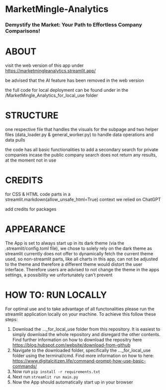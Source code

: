 # MarketMingle-Analytics

### Demystify the Market: Your Path to Effortless Company Comparisons!


# ABOUT
visit the web version of this app under https://marketmingleanalytics.streamlit.app/

be advised that the AI feature has been removed in the web version

the full code for local deployment can be found under in the /MarketMingle_Analytics_for_local_use folder

# STRUCTURE
one respective file that handles the visuals for the subpage and two helper files (data_loader.py & general_worker.py) to handle data operations and data pulls

the code has all basic functionalities to add a secondary search for private companies incase the public company search does not return any results, at the moment not in use

# CREDITS
for CSS & HTML code parts in a streamlit.markdown(allow_unsafe_html=True) context we relied on ChatGPT

add credits for packages

# APPEARANCE
The App is set to always start up in its dark theme (via the .streamlit/config.toml file), we chose to solely rely on the dark theme as streamlit currently does not offer to dynamically fetch the current theme used, so non-streamlit parts, like all charts in this app, can not be adjusted to the theme and therefore a different theme would distort the user interface. 
Therefore users are advised to not change the theme in the apps settings, a possibility we unfortunately can't prevent

# HOW TO: RUN LOCALLY
For optimal use and to take advantage of all functonalities please run the streamlit application locally on your machine. To achieve this follow these steps:
1. Download the ..._for_local_use folder from this repository. It is easiest to simply download the whole repository and disregard the other contents. Find further information on how to download the repositry here https://blog.hubspot.com/website/download-from-github
2. Navigate to the downloaded folder, specifically the ..._for_local_use folder using the terminal/cmd. Find more information on how to here: https://www.digitalcitizen.life/command-prompt-how-use-basic-commands/
3. Now run `pip install -r requirements.txt`
4. Next run `streamlit run main.py`
5. Now the App should automatically start up in your browser
